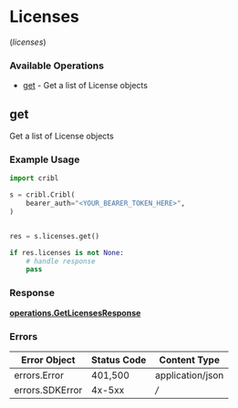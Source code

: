 # Licenses
(*licenses*)

### Available Operations

* [get](#get) - Get a list of License objects

## get

Get a list of License objects

### Example Usage

```python
import cribl

s = cribl.Cribl(
    bearer_auth="<YOUR_BEARER_TOKEN_HERE>",
)


res = s.licenses.get()

if res.licenses is not None:
    # handle response
    pass
```


### Response

**[operations.GetLicensesResponse](../../models/operations/getlicensesresponse.md)**
### Errors

| Error Object     | Status Code      | Content Type     |
| ---------------- | ---------------- | ---------------- |
| errors.Error     | 401,500          | application/json |
| errors.SDKError  | 4x-5xx           | */*              |
